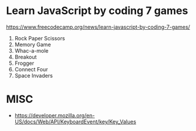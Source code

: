 # Learn JavaScript by coding 7 games

https://www.freecodecamp.org/news/learn-javascript-by-coding-7-games/

1. Rock Paper Scissors
2. Memory Game
3. Whac-a-mole
4. Breakout
5. Frogger
6. Connect Four
7. Space Invaders

# MISC

- https://developer.mozilla.org/en-US/docs/Web/API/KeyboardEvent/key/Key_Values
